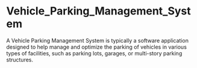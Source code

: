 # Vehicle_Parking_Management_System
A Vehicle Parking Management System is typically a software application designed to help manage and optimize the parking of vehicles in various types of facilities, such as parking lots, garages, or multi-story parking structures.
